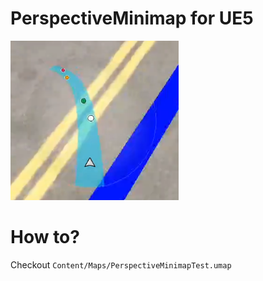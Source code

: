 # PerspectiveMinimap for UE5
![img](./ReadMeAssets/Example_01.png)

# How to?
Checkout `Content/Maps/PerspectiveMinimapTest.umap`
